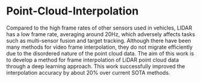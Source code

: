 # Point-Cloud-Interpolation
Compared to the high frame rates of other sensors used in vehicles, LIDAR has a low frame rate, averaging around 20Hz, which adversely affects tasks such as multi-sensor fusion and target tracking. Although there have been many methods for video frame interpolation, they do not migrate efficiently due to the disordered nature of the point cloud data. The aim of this work is to develop a method for frame interpolation of LiDAR point cloud data through a deep learning approach. This work successfully improved the interpolation accuracy by about 20% over current SOTA methods.
